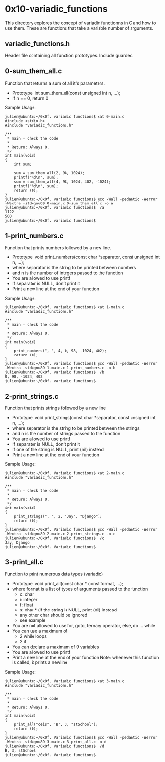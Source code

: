 # 0x10-variadic_functions

This directory explores the concept of variadic functionns in C and how to use them. These are functions that take a variable number of arguments.

## variadic_functions.h

Header file containing all function prototypes. Include guarded.

## 0-sum_them_all.c

Function that returns a sum of all it's parameters.

- Prototype: int sum_them_all(const unsigned int n, ...);
- If n == 0, return 0

Sample Usage:

    julien@ubuntu:~/0x0f. variadic functions$ cat 0-main.c
    #include <stdio.h>
    #include "variadic_functions.h"

    /**
     * main - check the code
     *
     * Return: Always 0.
     */
    int main(void)
    {
        int sum;

        sum = sum_them_all(2, 98, 1024);
        printf("%d\n", sum);
        sum = sum_them_all(4, 98, 1024, 402, -1024);
        printf("%d\n", sum);    
        return (0);
    }
    julien@ubuntu:~/0x0f. variadic functions$ gcc -Wall -pedantic -Werror -Wextra -std=gnu89 0-main.c 0-sum_them_all.c -o a
    julien@ubuntu:~/0x0f. variadic functions$ ./a 
    1122
    500
    julien@ubuntu:~/0x0f. variadic functions$ 

## 1-print_numbers.c

Function that prints numbers followed by a new line.

- Prototype: void print_numbers(const char *separator, const unsigned int n, ...);
- where separator is the string to be printed between numbers
- and n is the number of integers passed to the function
- You are allowed to use printf
- If separator is NULL, don’t print it
- Print a new line at the end of your function

Sample Usage:

    julien@ubuntu:~/0x0f. variadic functions$ cat 1-main.c
    #include "variadic_functions.h"

    /**
     * main - check the code
     *
     * Return: Always 0.
     */
    int main(void)
    {
        print_numbers(", ", 4, 0, 98, -1024, 402);
        return (0);
    }
    julien@ubuntu:~/0x0f. variadic functions$ gcc -Wall -pedantic -Werror -Wextra -std=gnu89 1-main.c 1-print_numbers.c -o b
    julien@ubuntu:~/0x0f. variadic functions$ ./b
    0, 98, -1024, 402
    julien@ubuntu:~/0x0f. variadic functions$

## 2-print_strings.c

Function that prints strings followed by a new line


- Prototype: void print_strings(const char *separator, const unsigned int n, ...);
- where separator is the string to be printed between the strings
- and n is the number of strings passed to the function
- You are allowed to use printf
- If separator is NULL, don’t print it
- If one of the string is NULL, print (nil) instead
- Print a new line at the end of your function

Sample Usage:

    julien@ubuntu:~/0x0f. Variadic functions$ cat 2-main.c
    #include "variadic_functions.h"

    /**
     * main - check the code
     *
     * Return: Always 0.
     */
    int main(void)
    {
        print_strings(", ", 2, "Jay", "Django");
        return (0);
    }
    julien@ubuntu:~/0x0f. Variadic functions$ gcc -Wall -pedantic -Werror -Wextra -std=gnu89 2-main.c 2-print_strings.c -o c
    julien@ubuntu:~/0x0f. Variadic functions$ ./c
    Jay, Django
    julien@ubuntu:~/0x0f. Variadic functions$

## 3-print_all.c

Function to print numerous data types (variadic)


- Prototype: void print_all(const char * const format, ...);
- where format is a list of types of arguments passed to the function
    * c: char
    * i: integer
    * f: float
    * s: char * (if the string is NULL, print (nil) instead
    * any other char should be ignored
    * see example
- You are not allowed to use for, goto, ternary operator, else, do ... while
- You can use a maximum of
    * 2 while loops
    * 2 if
- You can declare a maximum of 9 variables
- You are allowed to use printf
- Print a new line at the end of your function
Note: whenever this function is called, it prints a newline

Sample Usage:

    julien@ubuntu:~/0x0f. Variadic functions$ cat 3-main.c
    #include "variadic_functions.h"

    /**
     * main - check the code
     *
     * Return: Always 0.
     */
    int main(void)
    {
        print_all("ceis", 'B', 3, "stSchool");
        return (0);
    }
    julien@ubuntu:~/0x0f. Variadic functions$ gcc -Wall -pedantic -Werror -Wextra -std=gnu89 3-main.c 3-print_all.c -o d
    julien@ubuntu:~/0x0f. Variadic functions$ ./d
    B, 3, stSchool
    julien@ubuntu:~/0x0f. Variadic functions$
